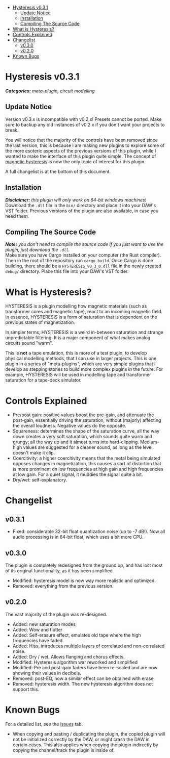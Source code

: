 - [Hysteresis v0.3.1](#hysteresis-v031)
  * [Update Notice](#update-notice)
  * [Installation](#installation)
  * [Compiling The Source Code](#compiling-the-source-code)
- [What is Hysteresis?](#what-is-hysteresis)
- [Controls Explained](#controls-explained)
- [Changelist](#changelist)
  * [v0.3.0](#v030)
  * [v0.2.0](#v020)
- [Known Bugs](#known-bugs)

# Hysteresis v0.3.1
***Categories:** meta-plugin, circuit modelling*

## Update Notice
Version v0.3.x is incompatible with v0.2.x! Presets cannot be ported. Make sure to
backup any old instances of v0.2.x if you don't want your projects to break.

You will notice that the majority of the controls have been removed since the last
version, this is because I am making new plugins to explore some of the more
esoteric aspects of the previous versions of this plugin, while I wanted to make
the interface of this plugin quite simple. The concept of 
[magnetic hysteresis](https://en.wikipedia.org/wiki/Magnetic_hysteresis) is
now the only topic of interest for this plugin. 

A full changelist is at the bottom of this document.

## Installation
_**Disclaimer:** this plugin will only work on 64-bit windows machines!_ \
Download the `.dll` file in the `bin/` directory and place it into your DAW's VST folder.
Previous versions of the plugin are also available, in case you need them.

## Compiling The Source Code
_**Note:** you don't need to compile the source code if you just want to use the plugin, just download the `.dll`._ \
Make sure you have Cargo installed on your computer (the Rust compiler). Then in the root of the repository run `cargo build`. Once Cargo is done building, there should be a `HYSTERESIS_v0_3_0.dll` file in the newly created `debug/` directory. Place this file into your DAW's VST folder.

# What is Hysteresis?

HYSTERESIS is a plugin modelling how magnetic materials (such as transformer cores
and magnetic tape), react to an incoming magnetic field. In essence, HYSTERESIS
is a form of saturation that is dependent on the previous states of magnetization.

In simpler terms, HYSTERESIS is a weird in-between saturation and strange
unpredictable filtering. It is a major component of what makes analog circuits
sound "warm".

This is **not** a tape emulation, this is more of a test plugin, to develop
physical modelling methods, that I can use in larger projects. This is one plugin in a series of "meta-plugins", which are very simple plugins
that I develop as stepping stones to build more complex plugins in the
future. For example, HYSTERESIS will be used in modelling tape and
transformer saturation for a tape-deck simulator.

# Controls Explained

+ Pre/post gain: positive values boost the pre-gain, and attenuate the post-gain, essentially driving the saturation, without (majorly) affecting the overall loudness. Negative values do the opposite.
+ Squareness: determines the shape of the saturation curve, all the way
down creates a very soft saturation, which sounds quite warm and grungy;
all the way up and it almost turns into hard-clipping. Medium-high values
are suggested for a cleaner sound, as long as the level doesn't make it
clip.
+ Coercitivity: a higher coercitivity means that the metal being 
simulated opposes changes in magnetization, this causes a sort of
distortion that is more prominent on low frequencies at high gain and
high frequencies at low gain. For a quiet signal, it muddies the signal
quite a bit.
+ Dry/wet: self-explanatory.


# Changelist

## v0.3.1
+ Fixed: considerable 32-bit float quantization noise (up to -7 dB!). Now all
audio processing is in 64-bit float, which uses a bit more CPU.
## v0.3.0
The plugin is completely redesigned from the ground up, and has lost
most of its original functionality, as it has been simplified.
+ Modified: hysteresis model is now way more realistic and optimized.
+ Removed: everything from the previous version.
## v0.2.0
The vast majority of the plugin was re-designed.
- Added: new saturation modes
- Added: Wow and flutter
- Added: Self-erasure effect, emulates old tape where the high frequencies have faded.
- Added: Hiss, introduces multiple layers of correlated and non-correlated noise.
- Added: Dry / wet. Allows flanging and chorus effects.
- Modified: Hysteresis algorithm war reworked and simplified
- Modified: Pre and post-gain faders have been re-scaled and are now showing their values in decibels.
- Removed: post-EQ, now a similar effect can be obtained with erase.
- Removed: hysteresis width. The new hysteresis algorithm does not support this.

# Known Bugs
For a detailed list, see the [issues](https://github.com/Flux-Audio/hysteresis/issues) tab.
+ When copying and pasting / duplicating the plugin, the copied plugin will not be initialized correctly by the DAW, or might crash the DAW in certain cases. This also applies 
when copying the plugin indirectly by copying the channel/track the plugin is inside of.
